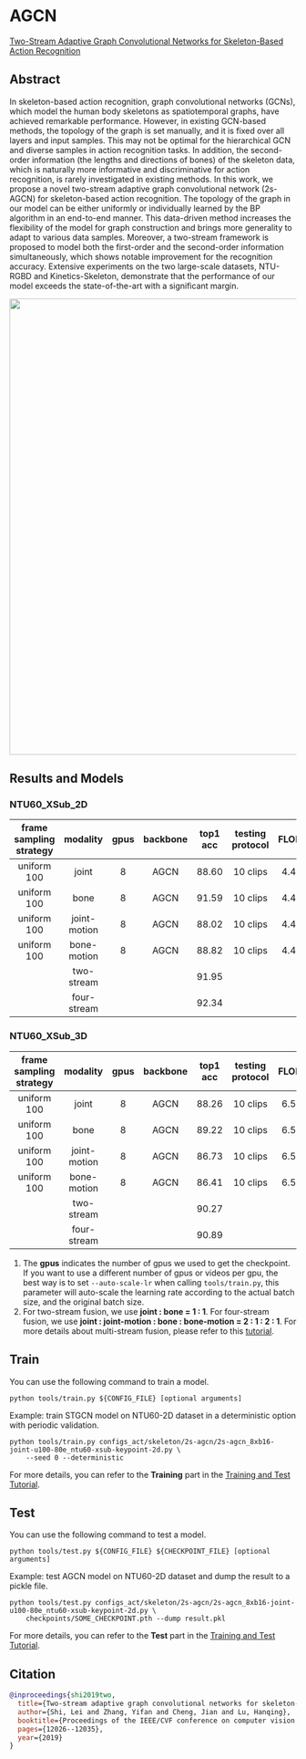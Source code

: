 # AGCN

[Two-Stream Adaptive Graph Convolutional Networks for Skeleton-Based Action Recognition](https://openaccess.thecvf.com/content_CVPR_2019/html/Shi_Two-Stream_Adaptive_Graph_Convolutional_Networks_for_Skeleton-Based_Action_Recognition_CVPR_2019_paper.html)

<!-- [ALGORITHM] -->

## Abstract

<!-- [ABSTRACT] -->

In skeleton-based action recognition, graph convolutional networks (GCNs), which model the human body skeletons as spatiotemporal graphs, have achieved remarkable performance. However, in existing GCN-based methods, the topology of the graph is set manually, and it is fixed over all layers and input samples. This may not be optimal for the hierarchical GCN and diverse samples in action recognition tasks. In addition, the second-order information (the lengths and directions of bones) of the skeleton data, which is naturally more informative and discriminative for action recognition, is rarely investigated in existing methods. In this work, we propose a novel two-stream adaptive graph convolutional network (2s-AGCN) for skeleton-based action recognition. The topology of the graph in our model can be either uniformly or individually learned by the BP algorithm in an end-to-end manner. This data-driven method increases the flexibility of the model for graph construction and brings more generality to adapt to various data samples. Moreover, a two-stream framework is proposed to model both the first-order and the second-order information simultaneously, which shows notable improvement for the recognition accuracy. Extensive experiments on the two large-scale datasets, NTU-RGBD and Kinetics-Skeleton, demonstrate that the performance of our model exceeds the state-of-the-art with a significant margin.

<!-- [IMAGE] -->

<div align=center>
<img src="https://user-images.githubusercontent.com/30782254/143212681-a676d7a0-e92b-4a8a-ad8c-c5826eb58019.png" width="800"/>
</div>

## Results and Models

### NTU60_XSub_2D

| frame sampling strategy |   modality   | gpus | backbone | top1 acc | testing protocol | FLOPs | params |                  config                   |                  ckpt                   |                  log                   |
| :---------------------: | :----------: | :--: | :------: | :------: | :--------------: | :---: | :----: | :---------------------------------------: | :-------------------------------------: | :------------------------------------: |
|       uniform 100       |    joint     |  8   |   AGCN   |  88.60   |     10 clips     | 4.4G  |  3.5M  | [config](/configs_act/skeleton/2s-agcn/2s-agcn_8xb16-joint-u100-80e_ntu60-xsub-keypoint-2d.py) | [ckpt](https://download.openmmlab.com/mmaction/v1.0/skeleton/2s-agcn/2s-agcn_8xb16-joint-u100-80e_ntu60-xsub-keypoint-2d/2s-agcn_8xb16-joint-u100-80e_ntu60-xsub-keypoint-2d_20221222-4c0ed77e.pth) | [log](https://download.openmmlab.com/mmaction/v1.0/skeleton/2s-agcn/2s-agcn_8xb16-joint-u100-80e_ntu60-xsub-keypoint-2d/2s-agcn_8xb16-joint-u100-80e_ntu60-xsub-keypoint-2d.log) |
|       uniform 100       |     bone     |  8   |   AGCN   |  91.59   |     10 clips     | 4.4G  |  3.5M  | [config](/configs_act/skeleton/2s-agcn/2s-agcn_8xb16-bone-u100-80e_ntu60-xsub-keypoint-2d.py) | [ckpt](https://download.openmmlab.com/mmaction/v1.0/skeleton/2s-agcn/2s-agcn_8xb16-bone-u100-80e_ntu60-xsub-keypoint-2d/2s-agcn_8xb16-bone-u100-80e_ntu60-xsub-keypoint-2d_20221222-293878b5.pth) | [log](https://download.openmmlab.com/mmaction/v1.0/skeleton/2s-agcn/2s-agcn_8xb16-bone-u100-80e_ntu60-xsub-keypoint-2d/2s-agcn_8xb16-bone-u100-80e_ntu60-xsub-keypoint-2d.log) |
|       uniform 100       | joint-motion |  8   |   AGCN   |  88.02   |     10 clips     | 4.4G  |  3.5M  | [config](/configs_act/skeleton/2s-agcn/2s-agcn_8xb16-joint-motion-u100-80e_ntu60-xsub-keypoint-2d.py) | [ckpt](https://download.openmmlab.com/mmaction/v1.0/skeleton/2s-agcn/2s-agcn_8xb16-joint-motion-u100-80e_ntu60-xsub-keypoint-2d/2s-agcn_8xb16-joint-motion-u100-80e_ntu60-xsub-keypoint-2d_20221222-0c86e3a1.pth) | [log](https://download.openmmlab.com/mmaction/v1.0/skeleton/2s-agcn/2s-agcn_8xb16-joint-motion-u100-80e_ntu60-xsub-keypoint-2d/2s-agcn_8xb16-joint-motion-u100-80e_ntu60-xsub-keypoint-2d.log) |
|       uniform 100       | bone-motion  |  8   |   AGCN   |  88.82   |     10 clips     | 4.4G  |  3.5M  | [config](/configs_act/skeleton/2s-agcn/2s-agcn_8xb16-bone-motion-u100-80e_ntu60-xsub-keypoint-2d.py) | [ckpt](https://download.openmmlab.com/mmaction/v1.0/skeleton/2s-agcn/2s-agcn_8xb16-bone-motion-u100-80e_ntu60-xsub-keypoint-2d/2s-agcn_8xb16-bone-motion-u100-80e_ntu60-xsub-keypoint-2d_20221222-87996f0d.pth) | [log](https://download.openmmlab.com/mmaction/v1.0/skeleton/2s-agcn/2s-agcn_8xb16-bone-motion-u100-80e_ntu60-xsub-keypoint-2d/2s-agcn_8xb16-bone-motion-u100-80e_ntu60-xsub-keypoint-2d.log) |
|                         |  two-stream  |      |          |  91.95   |                  |       |        |                                           |                                         |                                        |
|                         | four-stream  |      |          |  92.34   |                  |       |        |                                           |                                         |                                        |

### NTU60_XSub_3D

| frame sampling strategy |   modality   | gpus | backbone | top1 acc | testing protocol | FLOPs | params |                  config                   |                  ckpt                   |                  log                   |
| :---------------------: | :----------: | :--: | :------: | :------: | :--------------: | :---: | :----: | :---------------------------------------: | :-------------------------------------: | :------------------------------------: |
|       uniform 100       |    joint     |  8   |   AGCN   |  88.26   |     10 clips     | 6.5G  |  3.5M  | [config](/configs_act/skeleton/2s-agcn/2s-agcn_8xb16-joint-u100-80e_ntu60-xsub-keypoint-3d.py) | [ckpt](https://download.openmmlab.com/mmaction/v1.0/skeleton/2s-agcn/2s-agcn_8xb16-joint-u100-80e_ntu60-xsub-keypoint-3d/2s-agcn_8xb16-joint-u100-80e_ntu60-xsub-keypoint-3d_20221222-24dabf78.pth) | [log](https://download.openmmlab.com/mmaction/v1.0/skeleton/2s-agcn/2s-agcn_8xb16-joint-u100-80e_ntu60-xsub-keypoint-3d/2s-agcn_8xb16-joint-u100-80e_ntu60-xsub-keypoint-3d.log) |
|       uniform 100       |     bone     |  8   |   AGCN   |  89.22   |     10 clips     | 6.5G  |  3.5M  | [config](/configs_act/skeleton/2s-agcn/2s-agcn_8xb16-bone-u100-80e_ntu60-xsub-keypoint-3d.py) | [ckpt](https://download.openmmlab.com/mmaction/v1.0/skeleton/2s-agcn/2s-agcn_8xb16-bone-u100-80e_ntu60-xsub-keypoint-3d/2s-agcn_8xb16-bone-u100-80e_ntu60-xsub-keypoint-3d_20221222-abe70a7f.pth) | [log](https://download.openmmlab.com/mmaction/v1.0/skeleton/2s-agcn/2s-agcn_8xb16-bone-u100-80e_ntu60-xsub-keypoint-3d/2s-agcn_8xb16-bone-u100-80e_ntu60-xsub-keypoint-3d.log) |
|       uniform 100       | joint-motion |  8   |   AGCN   |  86.73   |     10 clips     | 6.5G  |  3.5M  | [config](/configs_act/skeleton/2s-agcn/2s-agcn_8xb16-joint-motion-u100-80e_ntu60-xsub-keypoint-3d.py) | [ckpt](https://download.openmmlab.com/mmaction/v1.0/skeleton/2s-agcn/2s-agcn_8xb16-joint-motion-u100-80e_ntu60-xsub-keypoint-3d/2s-agcn_8xb16-joint-motion-u100-80e_ntu60-xsub-keypoint-3d_20221222-923cd3c3.pth) | [log](https://download.openmmlab.com/mmaction/v1.0/skeleton/2s-agcn/2s-agcn_8xb16-joint-motion-u100-80e_ntu60-xsub-keypoint-3d/2s-agcn_8xb16-joint-motion-u100-80e_ntu60-xsub-keypoint-3d.log) |
|       uniform 100       | bone-motion  |  8   |   AGCN   |  86.41   |     10 clips     | 6.5G  |  3.5M  | [config](/configs_act/skeleton/2s-agcn/2s-agcn_8xb16-bone-motion-u100-80e_ntu60-xsub-keypoint-3d.py) | [ckpt](https://download.openmmlab.com/mmaction/v1.0/skeleton/2s-agcn/2s-agcn_8xb16-bone-motion-u100-80e_ntu60-xsub-keypoint-3d/2s-agcn_8xb16-bone-motion-u100-80e_ntu60-xsub-keypoint-3d_20221222-3d8f6f43.pth) | [log](https://download.openmmlab.com/mmaction/v1.0/skeleton/2s-agcn/2s-agcn_8xb16-bone-motion-u100-80e_ntu60-xsub-keypoint-3d/2s-agcn_8xb16-bone-motion-u100-80e_ntu60-xsub-keypoint-3d.log) |
|                         |  two-stream  |      |          |  90.27   |                  |       |        |                                           |                                         |                                        |
|                         | four-stream  |      |          |  90.89   |                  |       |        |                                           |                                         |                                        |

1. The **gpus** indicates the number of gpus we used to get the checkpoint. If you want to use a different number of gpus or videos per gpu, the best way is to set `--auto-scale-lr` when calling `tools/train.py`, this parameter will auto-scale the learning rate according to the actual batch size, and the original batch size.
2. For two-stream fusion, we use **joint : bone = 1 : 1**. For four-stream fusion, we use **joint : joint-motion : bone : bone-motion = 2 : 1 : 2 : 1**. For more details about multi-stream fusion, please refer to this [tutorial](/docs/en/useful_tools.md#multi-stream-fusion).

## Train

You can use the following command to train a model.

```shell
python tools/train.py ${CONFIG_FILE} [optional arguments]
```

Example: train STGCN model on NTU60-2D dataset in a deterministic option with periodic validation.

```shell
python tools/train.py configs_act/skeleton/2s-agcn/2s-agcn_8xb16-joint-u100-80e_ntu60-xsub-keypoint-2d.py \
    --seed 0 --deterministic
```

For more details, you can refer to the **Training** part in the [Training and Test Tutorial](/docs/en/user_guides/train_test.md).

## Test

You can use the following command to test a model.

```shell
python tools/test.py ${CONFIG_FILE} ${CHECKPOINT_FILE} [optional arguments]
```

Example: test AGCN model on NTU60-2D dataset and dump the result to a pickle file.

```shell
python tools/test.py configs_act/skeleton/2s-agcn/2s-agcn_8xb16-joint-u100-80e_ntu60-xsub-keypoint-2d.py \
    checkpoints/SOME_CHECKPOINT.pth --dump result.pkl
```

For more details, you can refer to the **Test** part in the [Training and Test Tutorial](/docs/en/user_guides/train_test.md).

## Citation

```BibTeX
@inproceedings{shi2019two,
  title={Two-stream adaptive graph convolutional networks for skeleton-based action recognition},
  author={Shi, Lei and Zhang, Yifan and Cheng, Jian and Lu, Hanqing},
  booktitle={Proceedings of the IEEE/CVF conference on computer vision and pattern recognition},
  pages={12026--12035},
  year={2019}
}
```
